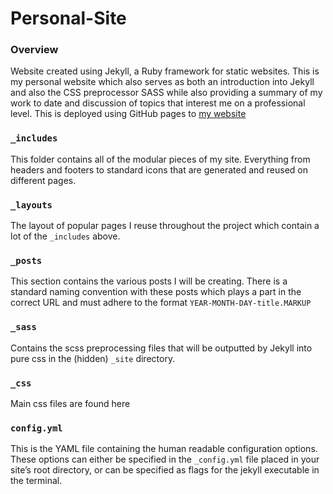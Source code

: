 # Personal-Site

### Overview
Website created using Jekyll, a Ruby framework for static websites. This is my personal website which also serves as both an introduction
into Jekyll and also the CSS preprocessor SASS while also providing a summary of my work to date and discussion of topics that interest me 
on a professional level. This is deployed using GitHub pages to [my website](www.cianconway.tech)

### `_includes`
This folder contains all of the modular pieces of my site. Everything from headers and footers to standard icons that are generated and
reused on different pages.

### `_layouts`
The layout of popular pages I reuse throughout the project which contain a lot of the `_includes` above.

### `_posts`
This section contains the various posts I will be creating. There is a standard naming convention with these posts which plays a part in
the correct URL and must adhere to the format `YEAR-MONTH-DAY-title.MARKUP`

### `_sass`
Contains the scss preprocessing files that will be outputted by Jekyll into pure css in the (hidden) `_site` directory.

### `_css`
Main css files are found here

### `config.yml`
This is the YAML file containing the human readable configuration options. These options can either be specified in the `_config.yml` 
file placed in your site’s root directory, or can be specified as flags for the jekyll executable in the terminal.

